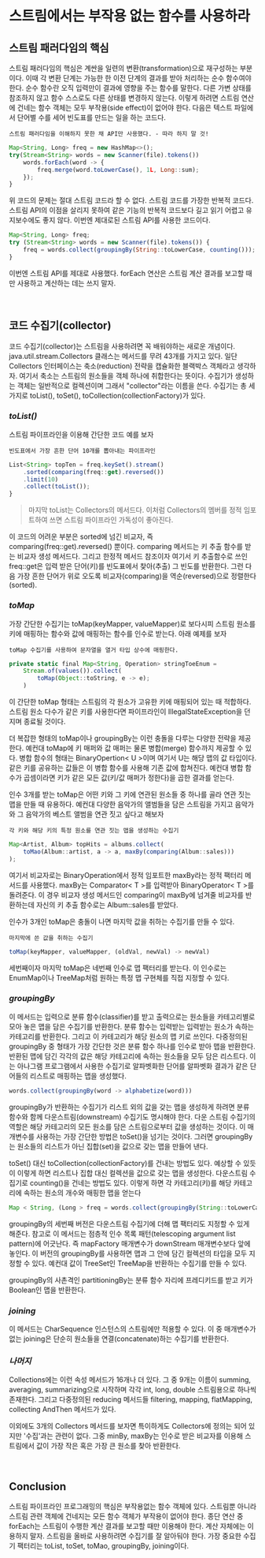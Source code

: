 # 스트림에서는 부작용 없는 함수를 사용하라

## 스트림 패러다임의 핵심

스트림 패러다임의 핵심은 계싼을 일련의 변환(transformation)으로 재구성하는 부분이다. 이때 각 변환 단계는 가능한 한 이전 단계의 결과를 받아 처리하는 순수 함수여야 한다. 순수 함수란 오직 입력만이 결과에 영향을 주는 함수를 말한다. 다른 가변 상태를 참조하지 않고 함수 스스로도 다른 상태를 변경하지 않는다. 이렇게 하려면 스트림 연산에 건네는 함수 객체는 모두 부작용(side effect)이 없어야 한다. 다음은 텍스트 파일에서 단어별 수를 세어 빈도표를 만드는 일을 하는 코드다.

`스트림 패러다임을 이해하지 못한 채 API만 사용했다. - 따라 하지 말 것!`

```js
Map<String, Long> freq = new HashMap<>();
try(Stream<String> words = new Scanner(file).tokens())
    words.forEach(word -> {
        freq.merge(word.toLowerCase(), 1L, Long::sum);
    });
}
```

위 코드의 문제는 절대 스트림 코드라 할 수 없다. 스트림 코드를 가장한 반복적 코드다. 스트림 API의 이점을 살리지 못하여 같은 기능의 반복적 코드보다 길고 읽기 어렵고 유지보수에도 좋지 않다. 이번엔 제대로된 스트림 API를 사용한 코드이다.

```js
Map<String, Long> freq;
try (Stream<String> words = new Scanner(file).tokens()) {
    freq = words.collect(groupingBy(String::toLowerCase, counting()));
}
```

이번엔 스트림 API를 제대로 사용했다. forEach 연산은 스트림 계산 결과를 보고할 때만 사용하고 계산하는 데는 쓰지 말자.

<br>

## 코드 수집기(collector)

코드 수집기(collector)는 스트림을 사용하려면 꼭 배워야하는 새로운 개념이다. java.util.stream.Collectors 클래스는 메서드를 무려 43개를 가지고 있다. 일단 Collectors 인터페이스는 축소(reduction) 전략을 캡슐화한 블랙박스 객체라고 생각하자. 여기서 축소는 스트림의 원소들을 객체 하나에 취합한다는 뜻이다. 수집기가 생성하는 객체는 일반적으로 컬렉션이며 그래서 "collector"라는 이름을 쓴다. 수집기는 총 세가지로 toList(), toSet(), toCollection(collectionFactory)가 있다.

### _toList()_

스트림 파이프라인을 이용해 간단한 코드 예를 보자

`빈도표에서 가장 흔한 단어 10개를 뽑아내는 파이프라인`

```js
List<String> topTen = freq.keySet().stream()
    .sorted(comparing(freq::get).reversed())
    .limit(10)
    .collect(toList());
}
```

> 마지막 toList는 Collectors의 메서드다. 이처럼 Collectors의 멤버를 정적 임포트하여 쓰면 스트림 파이프라인 가독성이 좋아진다.

이 코드의 어려운 부분은 sorted에 넘긴 비교자, 즉 comparing(freq::get).reversed() 뿐이다. comparing 메서드는 키 추출 함수를 받는 비교자 생성 메서드다. 그리고 한정적 메서드 참조이자 여기서 키 추출함수로 쓰인 freq::get은 입력 받은 단어(키)를 빈도표에서 찾아(추출) 그 빈도를 반환한다. 그런 다음 가장 흔한 단어가 위로 오도록 비교자(comparing)을 역순(reversed)으로 정렬한다(sorted).

### _toMap_

가장 간단한 수집기는 toMap(keyMapper, valueMapper)로 보다시피 스트림 원소를 키에 매핑하는 함수와 값에 매핑하는 함수를 인수로 받는다. 아래 예제를 보자

`toMap 수집기를 사용하여 문자열을 열거 타입 상수에 매핑한다.`

```js
private static final Map<String, Operation> stringToeEnum =
    Stream.of(values()).collect(
        toMap(Object::toString, e -> e);
    )
```

이 간단한 toMap 형태는 스트림의 각 원소가 고유한 키에 매핑되어 있는 때 적합하다. 스트림 원소 다수가 같은 키를 사용한다면 파이프라인이 IllegalStateException을 던지며 종료될 것이다.

더 복잡한 형태의 toMap이나 groupingBy는 이런 충돌을 다루는 다양한 전략을 제공한다. 예컨대 toMap에 키 매퍼와 값 매퍼는 물론 병합(merge) 함수까지 제공할 수 있다. 병합 함수의 형태는 BinaryOpertion< U >이며 여기서 U는 해당 맵의 값 타입이다. 같은 키를 공유하는 값들은 이 병합 함수를 사용해 기존 값에 합쳐진다. 예컨대 병합 함수가 곱셈이라면 키가 같은 모든 값(키/값 매퍼가 정한다)을 곱한 결과를 얻는다.

인수 3개를 받는 toMap은 어떤 키와 그 키에 연관된 원소들 중 하나를 골라 연관 짓는 맵을 만들 때 유용하다. 예컨대 다양한 음악가의 앨범들을 담은 스트림을 가지고 음악가와 그 음악가의 베스트 앨범을 연관 짓고 싶다고 해보자

`각 키와 해당 키의 특정 원소를 연관 짓는 맵을 생성하는 수집기`

```js
Map<Artist, Album> topHits = albums.collect(
    toMao(Album::artist, a -> a, maxBy(comparing(Album::sales)))
);
```

여기서 비교자로는 BinaryOperation에서 정적 임포트한 maxBy라는 정적 팩터리 메서드를 사용했다. maxBy는 Comparator< T >를 입력받아 BinaryOperator< T >를 돌려준다. 이 경우 비교자 생성 메서드인 comparing이 maxBy에 넘겨줄 비교자를 반환하는데 자신의 키 추출 함수로는 Album::sales를 받았다.

인수가 3개인 toMap은 충돌이 나면 마지막 값을 취하는 수집기를 만들 수 있다.

`마지막에 쓴 값을 취하는 수집기`

```js
toMap(keyMapper, valueMapper, (oldVal, newVal) -> newVal)
```

세번째이자 마지막 toMap은 네번째 인수로 맵 팩터리를 받는다. 이 인수로는 EnumMap이나 TreeMap처럼 원하는 특정 맵 구현체를 직접 지정할 수 있다.

### _groupingBy_

이 메서드는 입력으로 분류 함수(classifier)를 받고 출력으로는 원소들을 카테고리별로 모아 놓은 맵을 담은 수집기를 반환한다. 분류 함수는 입력받는 입력받는 원소가 속하는 카테고리를 반환한다. 그리고 이 카테고리가 해당 원소의 맵 키로 쓰인다. 다중정의된 groupingBy 중 형태가 가장 간단한 것은 분류 함수 하나를 인수로 받아 맵을 반환한다. 반환된 맵에 담긴 각각의 값은 해당 카테고리에 속하는 원소들을 모두 담은 리스트다. 이는 아나그램 프로그램에서 사용한 수집기로 알파벳화한 단어를 알파벳화 결과가 같은 단어들의 리스트로 매핑하는 맵을 생성했다.

```js
words.collect(groupingBy(word -> alphabetize(word)))
```

groupingBy가 반환하는 수집기가 리스트 외의 값을 갖는 맵을 생성하게 하려면 분류 함수와 함께 다운스트림(downstream) 수집기도 명시해야 한다. 다운 스트림 수집기의 역할은 해당 카테고리의 모든 원소를 담은 스트림으로부터 값을 생성하는 것이다. 이 매개변수를 사용하는 가장 간단한 방법은 toSet()을 넘기는 것이다. 그러면 groupingBy는 원소들의 리스트가 아닌 집합(set)을 값으로 갖는 맵을 만들어 낸다.

toSet() 대신 toCollection(collectionFactory)를 건내는 방법도 있다. 예상할 수 있듯이 이렇게 하면 리스트나 집합 대신 컬렉션을 값으로 갖는 맵을 생성한다. 다운스트림 수집기로 counting()을 건네는 방법도 있다. 이렇게 하면 각 카테고리(키)를 해당 카테고리에 속하는 원소의 개수와 매핑한 맵을 얻는다

```js
Map < String, (Long > freq = words.collect(groupingBy(String::toLowerCase, counting())));
```

groupingBy의 세번째 버전은 다운스트림 수집기에 더해 맵 팩터리도 지정할 수 있게 해준다. 참고로 이 메서드는 점층적 인수 목록 패턴(telescoping argument list pattern)에 어긋난다. 즉 mapFactory 매개변수가 downStream 매개변수보다 앞에 놓인다. 이 버전의 groupingBy를 사용하면 맵과 그 안에 담긴 컬렉션의 타입을 모두 지정할 수 있다. 예컨대 값이 TreeSet인 TreeMap을 반환하는 수집기를 만들 수 있다.

groupingBy의 사촌격인 partitioningBy는 분류 함수 자리에 프레디키드를 받고 키가 Boolean인 맵을 반환한다.

### _joining_

이 메서드는 CharSequence 인스턴스의 스트림에만 적용할 수 있다. 이 중 매개변수가 없는 joining은 단순히 원소들을 연결(concatenate)하는 수집기를 반환한다.

### _나머지_

Collections에는 이런 속성 메서드가 16개나 더 있다. 그 중 9개는 이름이 summing, averaging, summarizing으로 시작하며 각각 int, long, double 스트림용으로 하나씩 존재한다. 그리고 다중정의된 reducing 메서드들 filtering, mapping, flatMapping, collecting AndThen 메서드가 있다.

이외에도 3개의 Collectors 메서드를 보자면 특이하게도 Collectors에 정의는 되어 있지만 '수집'과는 관련이 없다. 그중 minBy, maxBy는 인수로 받은 비교자를 이용해 스트림에서 값이 가장 작은 혹은 가장 큰 원소를 찾아 반환한다.

<br>

## Conclusion

스트림 파이프라인 프로그래밍의 핵심은 부작용없는 함수 객체에 있다. 스트림뿐 아니라 스트림 관련 객체에 건네지는 모든 함수 객체가 부작용이 없어야 한다. 종단 연산 중 forEach는 스트림이 수행한 계산 결과를 보고할 때만 이용해야 한다. 계산 자체에는 이용하지 말자. 스트림을 올바로 사용하려면 수집기를 잘 알아둬야 한다. 가장 중요한 수집기 팩터리는 toList, toSet, toMao, groupingBy, joining이다.
